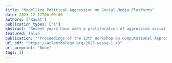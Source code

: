 ```yaml
---
title: "Modelling Political Aggression on Social Media Platforms"
date: 2023-12-12T00:00:00
authors: ['Rawat']
publication_types: ["1"]
abstract: "Recent years have seen a proliferation of aggressive social media posts, often wreaking even real-world consequences for victims. Aggressive behaviour on social media is especially evident during important sociopolitical events such as elections, communal incidents, and public protests. In this paper, we introduce a dataset in English to model political aggression. The dataset comprises public tweets collated across the time-frames of two of the most recent Indian general elections. We manually annotate this data for the task of aggression detection and analyze this data for aggressive behaviour. To benchmark the efficacy of our dataset, we perform experiments by fine-tuning pre-trained language models and comparing the results with models trained on an existing but general domain dataset. Our models consistently outperform the models trained on existing data. Our best model achieves a macro F1-score of 66.66 on our dataset. We also train models on a combined version of both datasets, achieving best macro F1-score of 92.77, on our dataset. Additionally, we create subsets of code-mixed and non-code-mixed data from the combined dataset to observe variations in results due to the Hindi-English code-mixing phenomenon. We publicly release the anonymized data, code, and models for further research."
featured: false
publication: "*Proceedings of the 13th Workshop on Computational Approaches to Subjectivity, Sentiment, {\&} Social Media Analysis*"
url_pdf: "https://aclanthology.org/2023.wassa-1.43"
url_preprint: "None"
tags: []
---
```

